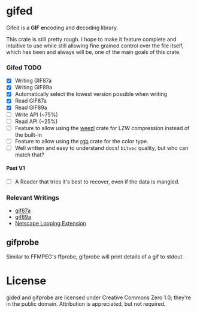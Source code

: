 # gifed
Gifed is a **GIF** **e**ncoding and **d**ecoding library.

This crate is still pretty rough. I hope to make it feature complete and
intuitive to use while still allowing fine grained control over the file itself, which has been and 
always will be, one of the main goals of this crate.

### Gifed TODO
- [x] Writing GIF87a
- [x] Writing GIF89a
- [x] Automatically select the lowest version possible when writing
- [x] Read GIF87a
- [x] Read GIF89a
- [ ] Write API (~75%)
- [ ] Read API (~25%)
- [ ] Feature to allow using the [weezl][weezl-crates] crate for LZW compression instead of the built-in
- [ ] Feature to allow using the [rgb][rgb-crates] crate for the color type.
- [ ] Well written and easy to understand docs! `bitvec` quality, but who can match that?

[weezl-crates]: https://crates.io/crates/weezl
[rgb-crates]: https://crates.io/crates/rgb

#### Past V1
- [ ] A Reader that tries it's best to recover, even if the data is mangled.

### Relevant Writings

- [gif87a][gif87a]
- [gif89a][gif89a]
- [Netscape Looping Extension][netscape]

[gif87a]: https://www.w3.org/Graphics/GIF/spec-gif87.txt
[gif89a]: https://www.w3.org/Graphics/GIF/spec-gif89a.txt
[netscape]: http://www.vurdalakov.net/misc/gif/netscape-looping-application-extension

## gifprobe
Similar to FFMPEG's ffprobe, gifprobe will print details of a gif to stdout.

# License
gided and gifprobe are licensed under Creative Commons Zero 1.0; they're in the public domain. Attribution is appreciated, but not required.